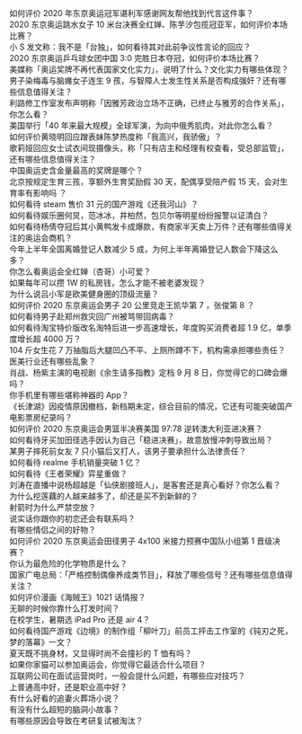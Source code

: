 如何评价 2020 年东京奥运冠军谌利军感谢网友帮他找到代言这件事？  
2020 东京奥运跳水女子 10 米台决赛全红婵、陈芋汐包揽冠亚军，如何评价本场比赛？  
小 S 发文称：我不是「台独」，如何看待其对此前争议性言论的回应？  
2020 东京奥运乒乓球女团中国 3:0 完胜日本夺冠，如何评价本场比赛？  
美媒称「奥运奖牌不再代表国家文化实力」，说明了什么？文化实力有哪些体现？  
男子染梅毒与脑瘫女子连生 9 孩，与智障人士发生性关系是否构成强奸？还有哪些信息值得关注？  
利路修工作室发布声明称「因雅芳政治立场不正确，已终止与雅芳的合作关系」，你怎么看？  
美国举行「40 年来最大规模」全球军演，为向中俄秀肌肉，对此你怎么看？  
如何评价黄晓明回应蹭表妹陈梦热度称「我高兴，我骄傲」？  
歌莉娅回应女士试衣间现摄像头，称「只有店主和经理有权查看，受总部监管」，还有哪些信息值得关注？  
中国奥运史含金量最高的奖牌是哪个？  
北京按规定生育三孩，享额外生育奖励假 30 天，配偶享受陪产假 15 天，会对生育率有影响吗 ？  
如何看待 steam 售价 31 元的国产游戏《还我河山》？  
如何看待娱乐圈何炅，范冰冰，井柏然，包贝尔等明星纷纷报警以证清白？  
如何看待杨倩夺冠后其小黄鸭发卡成爆款，有商家半天卖上万件？还有哪些值得关注的奥运会商机？  
今年上半年全国离婚登记人数减少 5 成，为何上半年离婚登记人数会下降这么多？  
你怎么看奥运会全红婵（杏哥）小可爱？  
如果每年可以攒 1W 的私房钱，怎么才能不被老婆发现？  
为什么说吕小军是欧美健身圈的顶级流量？  
如何评价 2020 东京奥运会男子 20 公里竞走王凯华第 7 ，张俊第 8 ？  
如何看待男子赴郑州救灾回广州被骂带回病毒？  
如何看待淘宝特价版改名淘特后进一步高速增长，年度购买消费者超 1.9 亿，单季度增长超 4000 万？  
104 斤女生花 7 万抽脂后大腿凹凸不平、上厕所蹲不下，机构需承担哪些责任？医美行业还有哪些乱象？  
肖战、杨紫主演的电视剧《余生请多指教》定档 9 月 8 日，你觉得它的口碑会爆吗？  
你手机里有哪些堪称神器的 App？  
《长津湖》因疫情原因撤档，新档期未定，综合目前的情况，它还有可能突破国产电影票房纪录吗？  
如何评价 2020 东京奥运会男篮半决赛美国 97:78 逆转澳大利亚进决赛？  
如何看待牙买加田径选手因认为自己「稳进决赛」，故意放慢冲刺导致出局？  
某男子摔死前女友 7 只小猫后又打人，该男子要承担什么法律责任？  
如何看待 realme 手机销量突破 1 亿？  
如何看待《王者荣耀》弈星重做？  
刘涛在直播中说杨超越是「仙侠剧接班人」，是客套还是真心看好？你怎么看？  
为什么挖莲藕的人越来越多了，却还是买不到新鲜的？  
射箭时为什么严禁空放？  
说实话你跟你的初恋还会有联系吗？  
有哪些情侣之间的好物？  
如何评价 2020 东京奥运会田径男子 4x100 米接力预赛中国队小组第 1 晋级决赛？  
你认为最危险的化学物质是什么？  
国家广电总局：「严格控制偶像养成类节目」，释放了哪些信号？还有哪些信息值得关注？  
如何评价漫画《海贼王》1021 话情报？  
无聊的时候你靠什么打发时间？  
在校学生，暑期选 iPad Pro 还是 air 4？  
如何看待国产游戏《边境》的制作组「柳叶刀」前员工抨击工作室的《钝刃之死，梦的落幕》一文？  
夏天既不挑身材，又显得时尚不会撞衫的 T 恤有吗？  
如果你家猫可以参加奥运会，你觉得它最适合什么项目？  
互联网公司在面试运营岗时，一般会提什么问题，有哪些应对技巧？  
上普通高中好，还是职业高中好？  
有什么好看的追妻火葬场小说？  
有没有什么超短的脑洞小故事？  
有哪些原因会导致在考研复试被淘汰？  
